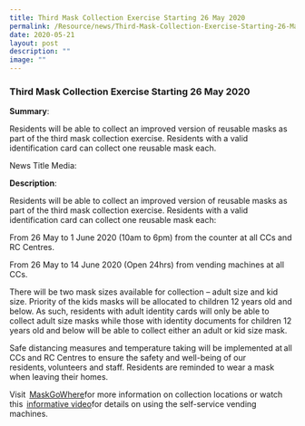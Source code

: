 ```yaml
---
title: Third Mask Collection Exercise Starting 26 May 2020
permalink: /Resource/news/Third-Mask-Collection-Exercise-Starting-26-May-2020/
date: 2020-05-21
layout: post
description: ""
image: ""
---
```


### Third Mask Collection Exercise Starting 26 May 2020


**Summary**: 

Residents will be able to collect an improved version of reusable masks as part of the third mask collection exercise. Residents with a valid identification card can collect one reusable mask each. 

News Title Media: 

 

**Description**: 

Residents will be able to collect an improved version of reusable masks as part of the third mask collection exercise. Residents with a valid identification card can collect one reusable mask each: 

From 26 May to 1 June 2020 (10am to 6pm) from the counter at all CCs and RC Centres. 

From 26 May to 14 June 2020 (Open 24hrs) from vending machines at all CCs. 

There will be two mask sizes available for collection – adult size and kid size. Priority of the kids masks will be allocated to children 12 years old and below. As such, residents with adult identity cards will only be able to collect adult size masks while those with identity documents for children 12 years old and below will be able to collect either an adult or kid size mask.  
 
Safe distancing measures and temperature taking will be implemented at all CCs and RC Centres to ensure the safety and well-being of our residents, volunteers and staff. Residents are reminded to wear a mask when leaving their homes. 

Visit  [MaskGoWhere](https://mask.gowhere.gov.sg/)for more information on collection locations or watch this  [informative video](https://www.facebook.com/165507888765/videos/2628864290769787/)for details on using the self-service vending machines.